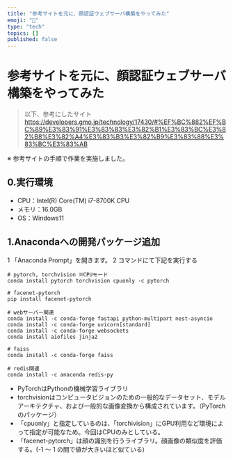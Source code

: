 ```yaml
---
title: "参考サイトを元に、顔認証ウェブサーバ構築をやってみた"
emoji: "🍣"
type: "tech"
topics: []
published: false
---
```


# 参考サイトを元に、顔認証ウェブサーバ構築をやってみた

>以下、参考にしたサイト
>https://developers.gmo.jp/technology/17430/#%EF%BC%882%EF%BC%89%E3%83%91%E3%83%83%E3%82%B1%E3%83%BC%E3%82%B8%E3%82%A4%E3%83%B3%E3%82%B9%E3%83%88%E3%83%BC%E3%83%AB

※ 参考サイトの手順で作業を実施しました。

## 0.実行環境
- CPU：Intel(R) Core(TM) i7-8700K CPU
- メモリ：16.0GB
- OS：Windows11

## 1.Anacondaへの開発パッケージ追加
1 「Anaconda Prompt」を開きます。
2 コマンドにて下記を実行する

```コマンド
# pytorch, torchvision ※CPUモード
conda install pytorch torchvision cpuonly -c pytorch

# facenet-pytorch
pip install facenet-pytorch

# webサーバー関連
conda install -c conda-forge fastapi python-multipart nest-asyncio
conda install -c conda-forge uvicorn[standard]
conda install -c conda-forge websockets
conda install aiofiles jinja2

# faiss
conda install -c conda-forge faiss

# redis関連
conda install -c anaconda redis-py
```

- PyTorchはPythonの機械学習ライブラリ
- torchvisionはコンピュータビジョンのための一般的なデータセット、モデルアーキテクチャ、および一般的な画像変換から構成されています。（PyTorchのパッケージ）
-  「cpuonly」と指定しているのは、「torchivision」にGPU利用など環境によって指定が可能なため。今回はCPUのみとしている。
-  「facenet-pytorch」は顔の識別を行うライブラリ。顔画像の類似度を評価する。(-1 ～ 1 の間で値が大きいほど似ている)
